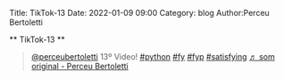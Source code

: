 Title: TikTok-13
Date: 2022-01-09 09:00
Category: blog
Author:Perceu Bertoletti

** TikTok-13 **

<blockquote class="tiktok-embed" cite="https://www.tiktok.com/@perceubertoletti/video/7051270717601500421" data-video-id="7051270717601500421" style="max-width: 605px;min-width: 325px;" > <section> <a target="_blank" title="@perceubertoletti" href="https://www.tiktok.com/@perceubertoletti">@perceubertoletti</a> 13º Video! <a title="python" target="_blank" href="https://www.tiktok.com/tag/python">#python</a> <a title="fy" target="_blank" href="https://www.tiktok.com/tag/fy">#fy</a> <a title="fyp" target="_blank" href="https://www.tiktok.com/tag/fyp">#fyp</a> <a title="satisfying" target="_blank" href="https://www.tiktok.com/tag/satisfying">#satisfying</a> <a target="_blank" title="♬ som original - Perceu Bertoletti" href="https://www.tiktok.com/music/som-original-7051270697737718534">♬ som original - Perceu Bertoletti</a> </section> </blockquote> <script async src="https://www.tiktok.com/embed.js"></script>